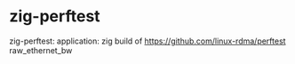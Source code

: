 # zig-perftest
zig-perftest: application: zig build of https://github.com/linux-rdma/perftest raw_ethernet_bw
